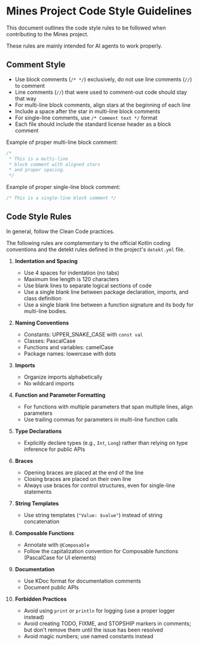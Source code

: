 # Mines Project Code Style Guidelines

This document outlines the code style rules to be followed when contributing to the Mines project.

These rules are mainly intended for AI agents to work properly.

## Comment Style

- Use block comments (`/* */`) exclusively, do not use line comments (`//`) to comment
- Line comments (`//`) that were used to comment-out code should stay that way
- For multi-line block comments, align stars at the beginning of each line
- Include a space after the star in multi-line block comments
- For single-line comments, use `/* Comment text */` format
- Each file should include the standard license header as a block comment

Example of proper multi-line block comment:

```kotlin
/*
 * This is a multi-line
 * block comment with aligned stars
 * and proper spacing.
 */
```

Example of proper single-line block comment:

```kotlin
/* This is a single-line block comment */
```

## Code Style Rules

In general, follow the Clean Code practices.

The following rules are complementary to the official Kotlin coding conventions
and the detekt rules defined in the project's `detekt.yml` file.

1. **Indentation and Spacing**
    - Use 4 spaces for indentation (no tabs)
    - Maximum line length is 120 characters
    - Use blank lines to separate logical sections of code
    - Use a single blank line between package declaration, imports, and class definition
    - Use a single blank line between a function signature and its body for multi-line bodies.

2. **Naming Conventions**
    - Constants: UPPER_SNAKE_CASE with `const val`
    - Classes: PascalCase
    - Functions and variables: camelCase
    - Package names: lowercase with dots

3. **Imports**
    - Organize imports alphabetically
    - No wildcard imports

4. **Function and Parameter Formatting**
    - For functions with multiple parameters that span multiple lines, align parameters
    - Use trailing commas for parameters in multi-line function calls

5. **Type Declarations**
    - Explicitly declare types (e.g., `Int`, `Long`) rather than relying on type inference for public APIs

6. **Braces**
    - Opening braces are placed at the end of the line
    - Closing braces are placed on their own line
    - Always use braces for control structures, even for single-line statements

7. **String Templates**
    - Use string templates (`"Value: $value"`) instead of string concatenation

8. **Composable Functions**
    - Annotate with `@Composable`
    - Follow the capitalization convention for Composable functions (PascalCase for UI elements)

9. **Documentation**
    - Use KDoc format for documentation comments
    - Document public APIs

10. **Forbidden Practices**
    - Avoid using `print` or `println` for logging (use a proper logger instead)
    - Avoid creating TODO, FIXME, and STOPSHIP markers in comments; but don't remove them until the issue has been resolved
    - Avoid magic numbers; use named constants instead

